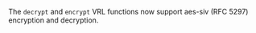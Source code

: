 The `decrypt` and `encrypt` VRL functions now support aes-siv (RFC 5297) encryption and decryption.
